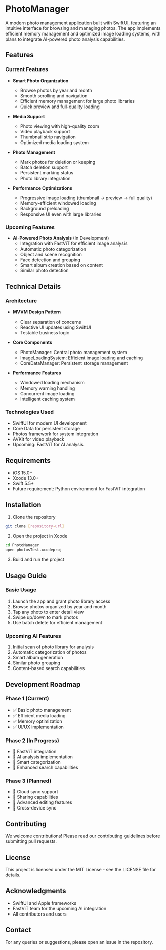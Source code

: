 # PhotoManager

A modern photo management application built with SwiftUI, featuring an intuitive interface for browsing and managing photos. The app implements efficient memory management and optimized image loading systems, with plans to integrate AI-powered photo analysis capabilities.

## Features

### Current Features
- **Smart Photo Organization**
  - Browse photos by year and month
  - Smooth scrolling and navigation
  - Efficient memory management for large photo libraries
  - Quick preview and full-quality loading

- **Media Support**
  - Photo viewing with high-quality zoom
  - Video playback support
  - Thumbnail strip navigation
  - Optimized media loading system

- **Photo Management**
  - Mark photos for deletion or keeping
  - Batch deletion support
  - Persistent marking status
  - Photo library integration

- **Performance Optimizations**
  - Progressive image loading (thumbnail → preview → full quality)
  - Memory-efficient windowed loading
  - Background preloading
  - Responsive UI even with large libraries

### Upcoming Features
- **AI-Powered Photo Analysis** (In Development)
  - Integration with FastViT for efficient image analysis
  - Automatic photo categorization
  - Object and scene recognition
  - Face detection and grouping
  - Smart album creation based on content
  - Similar photo detection

## Technical Details

### Architecture
- **MVVM Design Pattern**
  - Clear separation of concerns
  - Reactive UI updates using SwiftUI
  - Testable business logic

- **Core Components**
  - PhotoManager: Central photo management system
  - ImageLoadingSystem: Efficient image loading and caching
  - CoreDataManager: Persistent storage management

- **Performance Features**
  - Windowed loading mechanism
  - Memory warning handling
  - Concurrent image loading
  - Intelligent caching system

### Technologies Used
- SwiftUI for modern UI development
- Core Data for persistent storage
- Photos framework for system integration
- AVKit for video playback
- Upcoming: FastViT for AI analysis

## Requirements
- iOS 15.0+
- Xcode 13.0+
- Swift 5.5+
- Future requirement: Python environment for FastViT integration

## Installation

1. Clone the repository
```bash
git clone [repository-url]
```

2. Open the project in Xcode
```bash
cd PhotoManager
open photosTest.xcodeproj
```

3. Build and run the project

## Usage Guide

### Basic Usage
1. Launch the app and grant photo library access
2. Browse photos organized by year and month
3. Tap any photo to enter detail view
4. Swipe up/down to mark photos
5. Use batch delete for efficient management

### Upcoming AI Features
1. Initial scan of photo library for analysis
2. Automatic categorization of photos
3. Smart album generation
4. Similar photo grouping
5. Content-based search capabilities

## Development Roadmap

### Phase 1 (Current)
- ✅ Basic photo management
- ✅ Efficient media loading
- ✅ Memory optimization
- ✅ UI/UX implementation

### Phase 2 (In Progress)
- 🔄 FastViT integration
- 🔄 AI analysis implementation
- 🔄 Smart categorization
- 🔄 Enhanced search capabilities

### Phase 3 (Planned)
- 📅 Cloud sync support
- 📅 Sharing capabilities
- 📅 Advanced editing features
- 📅 Cross-device sync

## Contributing

We welcome contributions! Please read our contributing guidelines before submitting pull requests.

## License

This project is licensed under the MIT License - see the LICENSE file for details.

## Acknowledgments

- SwiftUI and Apple frameworks
- FastViT team for the upcoming AI integration
- All contributors and users

## Contact

For any queries or suggestions, please open an issue in the repository. 